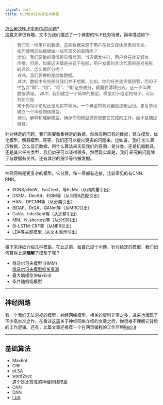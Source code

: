 ```yaml
---
layout: post
title: NLP相关任务算法与模型
---
```

[怎么解决NLP中90%的问题](https://blog.insightdatascience.com/how-to-solve-90-of-nlp-problems-a-step-by-step-guide-fda605278e4e)?  
这篇文章很有趣，文中为我们描述了一个典型的NLP任务场景，简单描述如下:
>我们有一堆用户的数据，这些数据来源于用户在社交媒体发表的言论，  
如何使用这些数据做一些有意义的事情呢？  
比如，我们要做的事情是灾情检测。当灾情发生时，用户会在社交媒体  
传播。但是，如果这灾情是来自于电影，用户发表的言论代表的是对电影  
的评论。怎么做区分呢？  
*首先*，我们要做的是收集数据。  
*其次*，数据中有些部分我们并不想要。比如，你的任务是灾情预警，而句子  
中包含“啊”、“哦”、“呵”、“嘿”这些成分，就需要清理出去。这一步叫做  
数据清理。
*再次*，我们建立一个简单的模型，模型对于给定的句子，可以判断它是  
属于影视评论呢还是现实中状况。一个典型的判别器是逻辑回归。更复杂地  
建立一个神经网络模型。  
*最后*，解释和理解模型，确保你的模型做你想要它完成的工作，而不是捕捉噪音。  

针对特定的问题，我们需要收集特定的数据，然后应用已有的数据，建立模型，优化模型，解释模型...等等，我们还可以提出更多的问题来。比如说，我们
怎么表示数据，怎么显示数据，用什么算法来实现我们的意图，是分类，还是机器翻译，还是其它任务类型，我们似乎可以谈得很多，然而现实却是，我们
研究的问题除了与数据有关外，还有其它的细节等待被发掘。  

---  
神经网络是更复杂的模型，它分层，每一层都有连接，比较常见的有CNN、RNN。



- SGNS/cBoW、FastText、等ELMo（从词向量引出）
- DSSM、DecAtt、ESIM等（从问答&匹配引出）
- HAN、DPCNN等（从分类引出）
- BiDAF、DrQA、QANet等（从MRC引出）
- CoVe、InferSent等（从迁移引出）
- MM、N-shortest等（从分词引出）
- Bi-LSTM-CRF等（从NER引出）
- LDA等主题模型（从文本表示引出）


---

接下来详细介绍几种模型，在此之前，给自己提个问题，针对给定的模型，我们如何算得上是**理解**了模型了呢？
 - 隐马尔可夫模型 (HMM)  
  [隐马尔可夫模型相关资源](https://www.quora.com/What-are-some-good-resources-for-learning-about-Hidden-Markov-Models)
 - 最大熵模型(MaxEnt)
 - 条件随机场模型
 
---
## 神经网路
有一个我们无法忽视的模型，神经网络模型，相关的资料非常之多，进来也涌现了不少高水准之作，在看过[这篇](https://victorzhou.com/blog/intro-to-neural-networks/)关于神经网络介绍的文章之后，你很难不理解它背后的工作逻辑。还有，此篇文章还推荐一个在网页编程的工作环境[Repl.it](https://repl.it/languages)


---
## 基础算法
- MaxEnt
- CRF
- pLSA
- [word2vec](https://en.wikipedia.org/wiki/Word2vec)  
  这个是比较浅的神经网络模型
- CNN
- DNN
- [LDA](https://en.wikipedia.org/wiki/Latent_Dirichlet_allocation)
